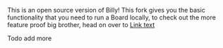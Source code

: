 This is an open source version of Billy! This fork gives you the basic functionality that you need to run a Board locally, to check out the more feature proof big brother, head on over to [Link text](https://billyboard.io 'BillyBoard')


Todo add more
